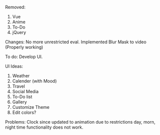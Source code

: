 Removed:

1. Vue
2. Anime
3. To-Do
4. jQuery

Changes: 
No more unrestricted eval.
Implemented Blur Mask to video (Properly working)


To do:
Develop UI.

UI Ideas:
1. Weather
2. Calender (with Mood)
3. Travel
4. Social Media
5. To-Do list
6. Gallery
7. Customize Theme
8. Edit colors?


Problems:
Clock since updated to animation due to restrictions day, morn, night time functionality does not work.

